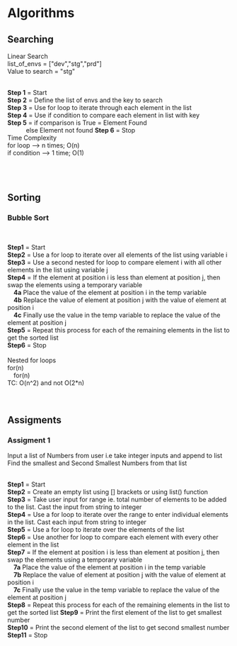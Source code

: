 # Algorithms

## Searching
Linear Search<br />
list_of_envs = ["dev","stg","prd"]<br />
Value to search = "stg"<br />
<br />

**Step 1** = Start<br />
**Step 2** = Define the list of envs and the key to search<br />
**Step 3** = Use for loop to iterate through each element in the list<br />
**Step 4** = Use if condition to compare each element in list with key<br />
**Step 5** = if comparison is True = Element Found<br />
&emsp;&emsp;&emsp;else Element not found
**Step 6** = Stop
<br />
Time Complexity<br />
for loop --> n times; O(n)<br />
if condition --> 1 time; O(1)<br />
<br />
<br />
<br />

## Sorting
### Bubble Sort
<br />

**Step1** = Start<br />
**Step2** = Use a for loop to iterate over all elements of the list using variable i<br />
**Step3** = Use a second nested for loop to compare element i with all other elements in the list using variable j<br />
**Step4** = If the element at position i is less than element at position j, then swap the elements using a temporary variable<br />
&emsp;**4a** Place the value of the element at position i in the temp variable<br />
&emsp;**4b** Replace the value of element at position j with the value of element at position i<br />
&emsp;**4c** Finally use the value in the temp variable to replace the value of the element at position j<br />
**Step5** = Repeat this process for each of the remaining elements in the list to get the sorted list<br />
**Step6** = Stop<br />
<br />
Nested for loops<br />
for(n)<br />
&emsp;for(n)<br />
TC: O(n^2) and not O(2*n)<br />
<br />
<br />

## Assigments
### Assigment 1
Input a list of Numbers from user i.e take integer inputs and append to list<br />
Find the smallest and Second Smallest Numbers from that list<br />
<br />

**Step1** = Start<br />
**Step2** = Create an empty list using [] brackets or using list() function<br />
**Step3** = Take user input for range ie. total number of elements to be added to the list. Cast the input from string to integer<br />
**Step4** = Use a for loop to iterate over the range to enter individual elements in the list. Cast each input from string to integer<br />
**Step5** = Use a for loop to iterate over the elements of the list<br />
**Step6** = Use another for loop to compare each element with every other element in the list<br />
**Step7** = If the element at position i is less than element at position j, then swap the elements using a temporary variable<br />
&emsp;**7a** Place the value of the element at position i in the temp variable<br />
&emsp;**7b**	Replace the value of element at position j with the value of element at position i<br />
&emsp;**7c**	Finally use the value in the temp variable to replace the value of the element at position j<br />
**Step8** = Repeat this process for each of the remaining elements in the list to get the sorted list
**Step9** = Print the first element of the list to get smallest number<br />
**Step10** = Print the second element of the list to get second smallest number<br />
**Step11** = Stop<br />